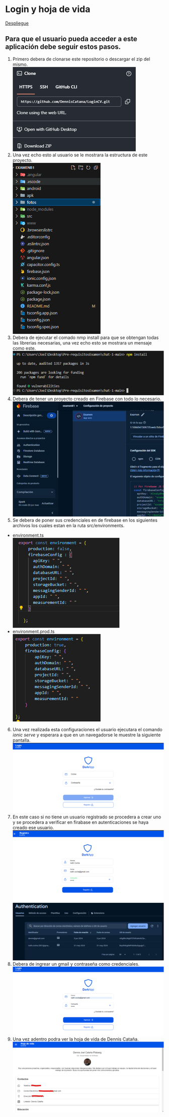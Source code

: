# Login y hoja de vida
[Despliegue](https://despliegues-c6658.web.app/auth)
## Para que el usuario pueda acceder a este aplicación debe seguir estos pasos.
1. Primero debera de clonarse este repositorio o descargar el zip del mismo. <br>
![alt text](fotos/git.png)
2. Una vez echo esto al usuario se le mostrara la estructura de este proyecto. <br>
![alt text](fotos/estructura.png)
3. Debera de ejecutar el comado nmp install para que se obtengan todas las librerias necesarias, una vez echo esto se mostrara un mensaje como este. <br>
![alt text](fotos/npm.png)
4. Debera de tener un proyecto creado en Firebase con todo lo necesario.<br>
![alt text](fotos/fire.png)
5. Se debera de poner sus credenciales en de firebase en los siguientes archivos los cuales estan en la ruta src/environments.
 - environment.ts <br>
![alt text](fotos/env.png)
 - environment.prod.ts<br>
![alt text](fotos/envprod.png)
6. Una vez realizada esta configuraciones el usuario ejecutara el comando *ionic serve* y esperara a que en un navegadorse le muestre la siguiente pantalla. <br>
![alt text](fotos/login.png)
7. En este caso si no tiene un usuario registrado se procedera a crear uno y se procedera a verificar en firabase en autenticaciones se haya creado ese usuario. <br>
![alt text](fotos/registro.png) <br>
![alt text](fotos/auth.png)
8. Debera de ingrear un gmail y contraseña como credenciales. <br>
![alt text](fotos/loginI.png)
9. Una vez adentro podra ver la hoja de vida de Dennis Cataña. <br>
![alt text](fotos/cv.png)
